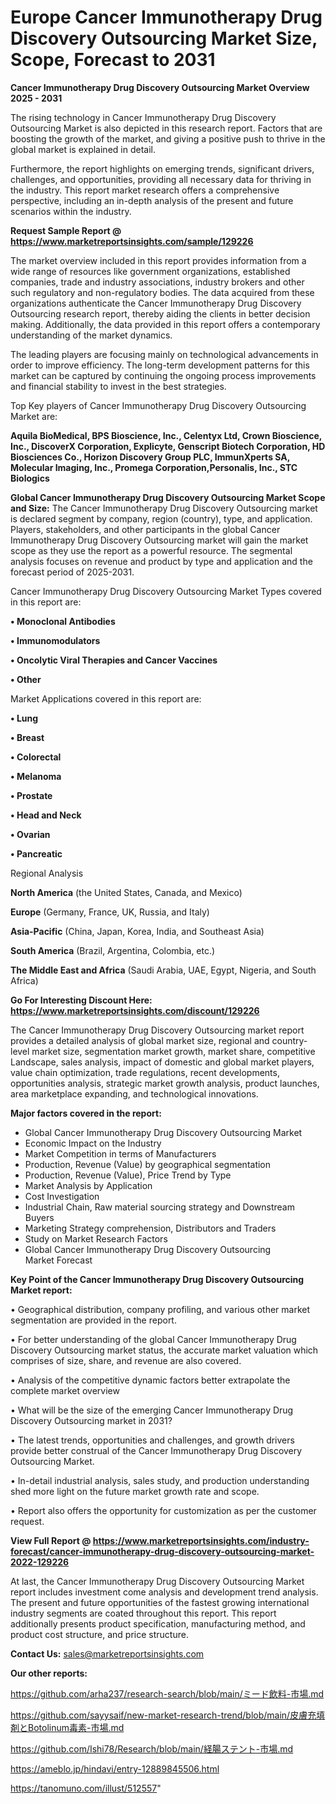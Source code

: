# Europe Cancer Immunotherapy Drug Discovery Outsourcing Market Size, Scope, Forecast to 2031

<Strong> Cancer Immunotherapy Drug Discovery Outsourcing Market Overview 2025 - 2031</strong>

The rising technology in Cancer Immunotherapy Drug Discovery Outsourcing Market is also depicted in this research report. Factors that are boosting the growth of the market, and giving a positive push to thrive in the global market is explained in detail.

Furthermore, the report highlights on emerging trends, significant drivers, challenges, and opportunities, providing all necessary data for thriving in the industry. This report market research offers a comprehensive perspective, including an in-depth analysis of the present and future scenarios within the industry.

<strong>Request Sample Report @ <a href=https://www.marketreportsinsights.com/sample/129226>https://www.marketreportsinsights.com/sample/129226</a></strong>

The market overview included in this report provides information from a wide range of resources like government organizations, established companies, trade and industry associations, industry brokers and other such regulatory and non-regulatory bodies. The data acquired from these organizations authenticate the Cancer Immunotherapy Drug Discovery Outsourcing research report, thereby aiding the clients in better decision making. Additionally, the data provided in this report offers a contemporary understanding of the market dynamics.

The leading players are focusing mainly on technological advancements in order to improve efficiency. The long-term development patterns for this market can be captured by continuing the ongoing process improvements and financial stability to invest in the best strategies.

Top Key players of Cancer Immunotherapy Drug Discovery Outsourcing Market are:

<strong>Aquila BioMedical, BPS Bioscience, Inc., Celentyx Ltd, Crown Bioscience, Inc., DiscoverX Corporation, Explicyte, Genscript Biotech Corporation, HD Biosciences Co., Horizon Discovery Group PLC, ImmunXperts SA, Molecular Imaging, Inc., Promega Corporation,Personalis, Inc., STC Biologics</strong>

<strong><b>Global Cancer Immunotherapy Drug Discovery Outsourcing Market Scope and Size:</b></strong>
The Cancer Immunotherapy Drug Discovery Outsourcing market is declared segment by company, region (country), type, and application. Players, stakeholders, and other participants in the global Cancer Immunotherapy Drug Discovery Outsourcing market will gain the market scope as they use the report as a powerful resource. The segmental analysis focuses on revenue and product by type and application and the forecast period of 2025-2031.

Cancer Immunotherapy Drug Discovery Outsourcing Market Types covered in this report are:

<strong>• Monoclonal Antibodies

• Immunomodulators

• Oncolytic Viral Therapies and Cancer Vaccines

• Other</strong>

Market Applications covered in this report are:

<strong>• Lung

• Breast

• Colorectal

• Melanoma

• Prostate

• Head and Neck

• Ovarian

• Pancreatic</strong> 

Regional Analysis

<strong>North America</strong> (the United States, Canada, and Mexico)

<strong>Europe</strong> (Germany, France, UK, Russia, and Italy)

<strong>Asia-Pacific</strong> (China, Japan, Korea, India, and Southeast Asia)

<strong>South America</strong> (Brazil, Argentina, Colombia, etc.)

<strong>The Middle East and Africa</strong> (Saudi Arabia, UAE, Egypt, Nigeria, and South Africa)

<strong>Go For Interesting Discount Here: <a href=https://www.marketreportsinsights.com/discount/129226>https://www.marketreportsinsights.com/discount/129226</a></strong>

The Cancer Immunotherapy Drug Discovery Outsourcing market report provides a detailed analysis of global market size, regional and country-level market size, segmentation market growth, market share, competitive Landscape, sales analysis, impact of domestic and global market players, value chain optimization, trade regulations, recent developments, opportunities analysis, strategic market growth analysis, product launches, area marketplace expanding, and technological innovations.

<strong><b>Major factors covered in the report:</b></strong>
<ul>
  <li>Global Cancer Immunotherapy Drug Discovery Outsourcing Market </li>
  <li>Economic Impact on the Industry</li>
  <li>Market Competition in terms of Manufacturers</li>
  <li>Production, Revenue (Value) by geographical segmentation</li>
  <li>Production, Revenue (Value), Price Trend by Type</li>
  <li>Market Analysis by Application</li>
  <li>Cost Investigation</li>
  <li>Industrial Chain, Raw material sourcing strategy and Downstream Buyers</li>
  <li>Marketing Strategy comprehension, Distributors and Traders</li>
  <li>Study on Market Research Factors</li>
  <li>Global Cancer Immunotherapy Drug Discovery Outsourcing Market Forecast</li>
</ul>

<strong><b>Key Point of the Cancer Immunotherapy Drug Discovery Outsourcing Market report:</b></strong>

• Geographical distribution, company profiling, and various other market segmentation are provided in the report.

• For better understanding of the global Cancer Immunotherapy Drug Discovery Outsourcing market status, the accurate market valuation which comprises of size, share, and revenue are also covered.

• Analysis of the competitive dynamic factors better extrapolate the complete market overview

• What will be the size of the emerging Cancer Immunotherapy Drug Discovery Outsourcing market in 2031?

• The latest trends, opportunities and challenges, and growth drivers provide better construal of the Cancer Immunotherapy Drug Discovery Outsourcing Market.

• In-detail industrial analysis, sales study, and production understanding shed more light on the future market growth rate and scope.

• Report also offers the opportunity for customization as per the customer request.

<strong><b>View Full Report @ <a href=https://www.marketreportsinsights.com/industry-forecast/cancer-immunotherapy-drug-discovery-outsourcing-market-2022-129226>https://www.marketreportsinsights.com/industry-forecast/cancer-immunotherapy-drug-discovery-outsourcing-market-2022-129226</a></b></strong>


At last, the Cancer Immunotherapy Drug Discovery Outsourcing Market report includes investment come analysis and development trend analysis. The present and future opportunities of the fastest growing international industry segments are coated throughout this report. This report additionally presents product specification, manufacturing method, and product cost structure, and price structure.

<strong>Contact Us:</strong>
sales@marketreportsinsights.com

<strong>Our other reports:</strong>

<a href=https://github.com/arha237/research-search/blob/main/ミード飲料-市場.md>https://github.com/arha237/research-search/blob/main/ミード飲料-市場.md</a>

<a href=https://github.com/sayysaif/new-market-research-trend/blob/main/皮膚充填剤とBotolinum毒素-市場.md>https://github.com/sayysaif/new-market-research-trend/blob/main/皮膚充填剤とBotolinum毒素-市場.md</a>

<a href=https://github.com/Ishi78/Research/blob/main/経腸ステント-市場.md>https://github.com/Ishi78/Research/blob/main/経腸ステント-市場.md</a>

<a href=https://ameblo.jp/hindavi/entry-12889845506.html>https://ameblo.jp/hindavi/entry-12889845506.html</a>

<a href=https://tanomuno.com/illust/512557>https://tanomuno.com/illust/512557</a>"

